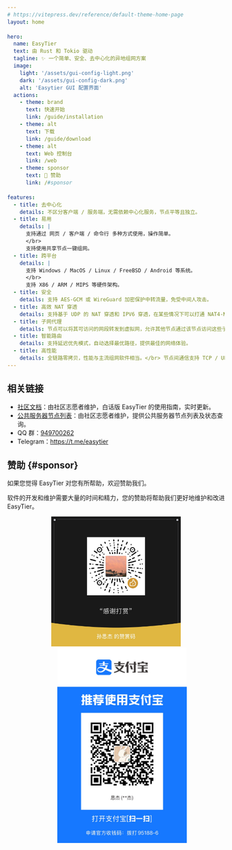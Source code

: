 ```yaml
---
# https://vitepress.dev/reference/default-theme-home-page
layout: home

hero:
  name: EasyTier
  text: 由 Rust 和 Tokio 驱动
  tagline: ✨ 一个简单、安全、去中心化的异地组网方案
  image:
    light: '/assets/gui-config-light.png'
    dark: '/assets/gui-config-dark.png'
    alt: 'Easytier GUI 配置界面'
  actions:
    - theme: brand
      text: 快速开始
      link: /guide/installation
    - theme: alt
      text: 下载
      link: /guide/download
    - theme: alt
      text: Web 控制台
      link: /web
    - theme: sponsor
      text: 💚 赞助
      link: /#sponsor

features:
  - title: 去中心化
    details: 不区分客户端 / 服务端，无需依赖中心化服务，节点平等且独立。
  - title: 易用
    details: |
      支持通过 网页 / 客户端 / 命令行 多种方式使用，操作简单。
      </br>
      支持使用共享节点一键组网。
  - title: 跨平台
    details: |
      支持 Windows / MacOS / Linux / FreeBSD / Android 等系统。
      </br>
      支持 X86 / ARM / MIPS 等硬件架构。
  - title: 安全
    details: 支持 AES-GCM 或 WireGuard 加密保护中转流量，免受中间人攻击。
  - title: 高效 NAT 穿透
    details: 支持基于 UDP 的 NAT 穿透和 IPV6 穿透，在某些情况下可以打通 NAT4-NAT4 的网络。
  - title: 子网代理
    details: 节点可以将其可访问的网段转发到虚拟网，允许其他节点通过该节点访问这些子网。
  - title: 智能路由
    details: 支持延迟优先模式，自动选择最优路径，提供最佳的网络体验。
  - title: 高性能
    details: 全链路零拷贝，性能与主流组网软件相当。</br> 节点间通信支持 TCP / UDP / QUIC / WG 等多种协议。
---
```


## 相关链接

- [社区文档](https://doc.oee.icu)：由社区志愿者维护，白话版 EasyTier 的使用指南，实时更新。
- [公共服务器节点列表](https://easytier.gd.nkbpal.cn/status/easytier)：由社区志愿者维护，提供公共服务器节点列表及状态查询。
- QQ 群：[949700262](https://qm.qq.com/q/wFoTUChqZW)
- Telegram：https://t.me/easytier

## 赞助 {#sponsor}

如果您觉得 EasyTier 对您有所帮助，欢迎赞助我们。

软件的开发和维护需要大量的时间和精力，您的赞助将帮助我们更好地维护和改进 EasyTier。

<div align="center">
  <img src="/assets/weixin.png" alt="微信" width="300" style="display: inline-block" />
  <img src="/assets/zhifubao.png" alt="支付宝" width="300" style="display: inline-block; margin-left: 2em"/>
</div>

<Home />
